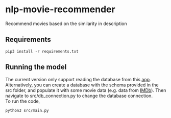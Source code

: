 # nlp-movie-recommender
Recommend movies based on the similarity in description

## Requirements
```
pip3 install -r requirements.txt
```

## Running the model
The current version only support reading the database from this [app](http://moviesengine.herokuapp.com/). <br />
Alternatively, you can create a database with the schema provided in the src folder, and populate it with some movie data (e.g. data from [IMDb](https://www.imdb.com/interfaces/)). Then navigate to src/db_connection.py to change the database connection.<br /> 
To run the code, 
```
python3 src/main.py
```

